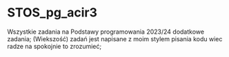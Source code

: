 # STOS_pg_acir3
Wszystkie zadania na Podstawy programowania 2023/24 dodatkowe zadania;
(Wiekszość) zadań jest napisane z moim stylem pisania kodu wiec radze na spokojnie to zrozumieć;

